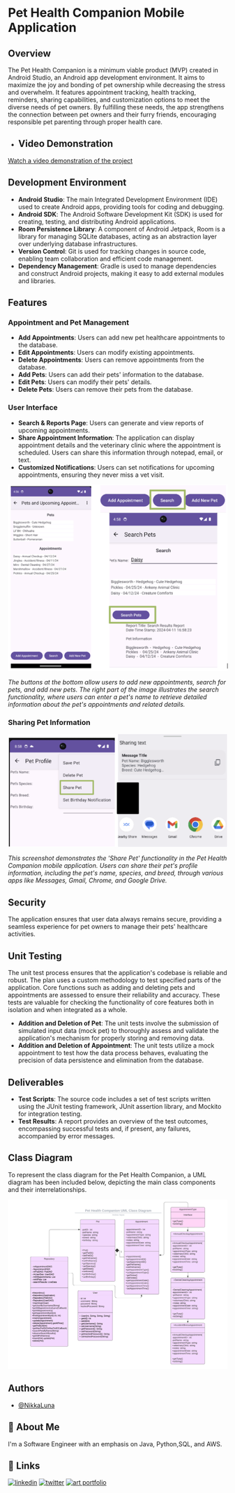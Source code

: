 # Pet Health Companion Mobile Application

## Overview

The Pet Health Companion is a minimum viable product (MVP) created in Android Studio, an Android app development environment. It aims to maximize the joy and bonding of pet ownership while decreasing the stress and overwhelm. It features appointment tracking, health tracking, reminders, sharing capabilities, and customization options to meet the diverse needs of pet owners. By fulfilling these needs, the app strengthens the connection between pet owners and their furry friends, encouraging responsible pet parenting through proper health care.


- ## Video Demonstration

[Watch a video demonstration of the project](https://youtu.be/DzeBmGI4DZ0)


## Development Environment

- **Android Studio**: The main Integrated Development Environment (IDE) used to create Android apps, providing tools for coding and debugging.
- **Android SDK**: The Android Software Development Kit (SDK) is used for creating, testing, and distributing Android applications.
- **Room Persistence Library**: A component of Android Jetpack, Room is a library for managing SQLite databases, acting as an abstraction layer over underlying database infrastructures.
- **Version Control**: Git is used for tracking changes in source code, enabling team collaboration and efficient code management.
- **Dependency Management**: Gradle is used to manage dependencies and construct Android projects, making it easy to add external modules and libraries.

## Features

### Appointment and Pet Management

- **Add Appointments**: Users can add new pet healthcare appointments to the database.
- **Edit Appointments**: Users can modify existing appointments.
- **Delete Appointments**: Users can remove appointments from the database.
- **Add Pets**: Users can add their pets' information to the database.
- **Edit Pets**: Users can modify their pets' details.
- **Delete Pets**: Users can remove their pets from the database.


### User Interface

- **Search & Reports Page**: Users can generate and view reports of upcoming appointments.
- **Share Appointment Information**: The application can display appointment details and the veterinary clinic where the appointment is scheduled. Users can share this information through notepad, email, or text.
- **Customized Notifications**: Users can set notifications for upcoming appointments, ensuring they never miss a vet visit.


![Pet Health Companion Interface](https://github.com/NikkaLuna/Pet_Health_Companion_Android_App/blob/master/SearchReport.png)

*The buttons at the bottom allow users to add new appointments, search for pets, and add new pets. The right part of the image illustrates the search functionality, where users can enter a pet's name to retrieve detailed information about the pet's appointments and related details.*


### Sharing Pet Information

![Share Pet Functionality](https://github.com/NikkaLuna/Pet_Health_Companion_Android_App/blob/master/SharePet.png)

*This screenshot demonstrates the 'Share Pet' functionality in the Pet Health Companion mobile application. Users can share their pet's profile information, including the pet's name, species, and breed, through various apps like Messages, Gmail, Chrome, and Google Drive.*


## Security

The application ensures that user data always remains secure, providing a seamless experience for pet owners to manage their pets' healthcare activities.

## Unit Testing

The unit test process ensures that the application's codebase is reliable and robust. The plan uses a custom methodology to test specified parts of the application. Core functions such as adding and deleting pets and appointments are assessed to ensure their reliability and accuracy. These tests are valuable for checking the functionality of core features both in isolation and when integrated as a whole.

- **Addition and Deletion of Pet**: The unit tests involve the submission of simulated input data (mock pet) to thoroughly assess and validate the application's mechanism for properly storing and removing data.
- **Addition and Deletion of Appointment**: The unit tests utilize a mock appointment to test how the data process behaves, evaluating the precision of data persistence and elimination from the database.

## Deliverables

- **Test Scripts**: The source code includes a set of test scripts written using the JUnit testing framework, JUnit assertion library, and Mockito for integration testing.
- **Test Results**: A report provides an overview of the test outcomes, encompassing successful tests and, if present, any failures, accompanied by error messages.

## Class Diagram

To represent the class diagram for the Pet Health Companion, a UML diagram has been included below, depicting the main class components and their interrelationships.

![UML Diagram](https://github.com/NikkaLuna/Pet_Health_Companion_Android_App/blob/master/Pet%20Health%20Companion%20Class%20Diagram.jpeg)


## Authors

- [@NikkaLuna](https://github.com/NikkaLuna)


## 🚀 About Me
I'm a Software Engineer with an emphasis on Java, Python,SQL, and AWS.  


## 🔗 Links
[![linkedin](https://img.shields.io/badge/linkedin-0A66C2?style=for-the-badge&logo=linkedin&logoColor=white)](https://www.linkedin.com/in/andrea-hayes-msml/)
[![twitter](https://img.shields.io/badge/twitter-1DA1F2?style=for-the-badge&logo=twitter&logoColor=white)](https://twitter.com/AHayes_Ninja_)
[![art portfolio](https://img.shields.io/badge/my_art-888?style=for-the-badge&logo=ko-fi&logoColor=white)](https://andreachristinehayes.wixsite.com/andreahayesart/)

